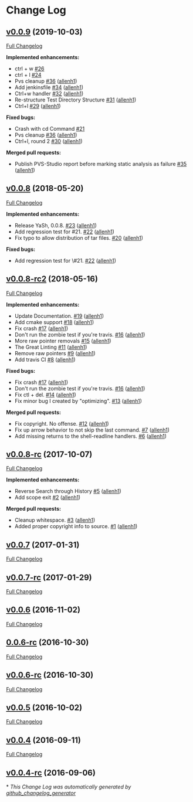 # Change Log

## [v0.0.9](https://github.com/allenh1/YaSh/tree/v0.0.9) (2019-10-03)
[Full Changelog](https://github.com/allenh1/YaSh/compare/v0.0.8...v0.0.9)

**Implemented enhancements:**

- ctrl + w [\#26](https://github.com/allenh1/YaSh/issues/26)
- ctrl + l [\#24](https://github.com/allenh1/YaSh/issues/24)
- Pvs cleanup [\#36](https://github.com/allenh1/YaSh/pull/36) ([allenh1](https://github.com/allenh1))
- Add jenkinsfile [\#34](https://github.com/allenh1/YaSh/pull/34) ([allenh1](https://github.com/allenh1))
- Ctrl+w handler [\#32](https://github.com/allenh1/YaSh/pull/32) ([allenh1](https://github.com/allenh1))
- Re-structure Test Directory Structure [\#31](https://github.com/allenh1/YaSh/pull/31) ([allenh1](https://github.com/allenh1))
- Ctrl+l [\#29](https://github.com/allenh1/YaSh/pull/29) ([allenh1](https://github.com/allenh1))

**Fixed bugs:**

- Crash with cd Command [\#21](https://github.com/allenh1/YaSh/issues/21)
- Pvs cleanup [\#36](https://github.com/allenh1/YaSh/pull/36) ([allenh1](https://github.com/allenh1))
- Ctrl+l, round 2 [\#30](https://github.com/allenh1/YaSh/pull/30) ([allenh1](https://github.com/allenh1))

**Merged pull requests:**

- Publish PVS-Studio report before marking static analysis as failure [\#35](https://github.com/allenh1/YaSh/pull/35) ([allenh1](https://github.com/allenh1))

## [v0.0.8](https://github.com/allenh1/YaSh/tree/v0.0.8) (2018-05-20)
[Full Changelog](https://github.com/allenh1/YaSh/compare/v0.0.8-rc2...v0.0.8)

**Implemented enhancements:**

- Release YaSh, 0.0.8. [\#23](https://github.com/allenh1/YaSh/pull/23) ([allenh1](https://github.com/allenh1))
- Add regression test for \#21. [\#22](https://github.com/allenh1/YaSh/pull/22) ([allenh1](https://github.com/allenh1))
- Fix typo to allow distribution of tar files. [\#20](https://github.com/allenh1/YaSh/pull/20) ([allenh1](https://github.com/allenh1))

**Fixed bugs:**

- Add regression test for \\#21. [\#22](https://github.com/allenh1/YaSh/pull/22) ([allenh1](https://github.com/allenh1))

## [v0.0.8-rc2](https://github.com/allenh1/YaSh/tree/v0.0.8-rc2) (2018-05-16)
[Full Changelog](https://github.com/allenh1/YaSh/compare/v0.0.8-rc...v0.0.8-rc2)

**Implemented enhancements:**

- Update Documentation. [\#19](https://github.com/allenh1/YaSh/pull/19) ([allenh1](https://github.com/allenh1))
- Add cmake support [\#18](https://github.com/allenh1/YaSh/pull/18) ([allenh1](https://github.com/allenh1))
- Fix crash [\#17](https://github.com/allenh1/YaSh/pull/17) ([allenh1](https://github.com/allenh1))
- Don't run the zombie test if you're travis. [\#16](https://github.com/allenh1/YaSh/pull/16) ([allenh1](https://github.com/allenh1))
- More raw pointer removals [\#15](https://github.com/allenh1/YaSh/pull/15) ([allenh1](https://github.com/allenh1))
- The Great Linting [\#11](https://github.com/allenh1/YaSh/pull/11) ([allenh1](https://github.com/allenh1))
- Remove raw pointers [\#9](https://github.com/allenh1/YaSh/pull/9) ([allenh1](https://github.com/allenh1))
- Add travis CI [\#8](https://github.com/allenh1/YaSh/pull/8) ([allenh1](https://github.com/allenh1))

**Fixed bugs:**

- Fix crash [\#17](https://github.com/allenh1/YaSh/pull/17) ([allenh1](https://github.com/allenh1))
- Don't run the zombie test if you're travis. [\#16](https://github.com/allenh1/YaSh/pull/16) ([allenh1](https://github.com/allenh1))
- Fix ctl + del. [\#14](https://github.com/allenh1/YaSh/pull/14) ([allenh1](https://github.com/allenh1))
- Fix minor bug I created by "optimizing". [\#13](https://github.com/allenh1/YaSh/pull/13) ([allenh1](https://github.com/allenh1))

**Merged pull requests:**

- Fix copyright. No offense. [\#12](https://github.com/allenh1/YaSh/pull/12) ([allenh1](https://github.com/allenh1))
- Fix up arrow behavior to not skip the last command. [\#7](https://github.com/allenh1/YaSh/pull/7) ([allenh1](https://github.com/allenh1))
- Add missing returns to the shell-readline handlers. [\#6](https://github.com/allenh1/YaSh/pull/6) ([allenh1](https://github.com/allenh1))

## [v0.0.8-rc](https://github.com/allenh1/YaSh/tree/v0.0.8-rc) (2017-10-07)
[Full Changelog](https://github.com/allenh1/YaSh/compare/v0.0.7...v0.0.8-rc)

**Implemented enhancements:**

- Reverse Search through History [\#5](https://github.com/allenh1/YaSh/pull/5) ([allenh1](https://github.com/allenh1))
- Add scope exit [\#2](https://github.com/allenh1/YaSh/pull/2) ([allenh1](https://github.com/allenh1))

**Merged pull requests:**

- Cleanup whitespace. [\#3](https://github.com/allenh1/YaSh/pull/3) ([allenh1](https://github.com/allenh1))
- Added proper copyright info to source. [\#1](https://github.com/allenh1/YaSh/pull/1) ([allenh1](https://github.com/allenh1))

## [v0.0.7](https://github.com/allenh1/YaSh/tree/v0.0.7) (2017-01-31)
[Full Changelog](https://github.com/allenh1/YaSh/compare/v0.0.7-rc...v0.0.7)

## [v0.0.7-rc](https://github.com/allenh1/YaSh/tree/v0.0.7-rc) (2017-01-29)
[Full Changelog](https://github.com/allenh1/YaSh/compare/v0.0.6...v0.0.7-rc)

## [v0.0.6](https://github.com/allenh1/YaSh/tree/v0.0.6) (2016-11-02)
[Full Changelog](https://github.com/allenh1/YaSh/compare/0.0.6-rc...v0.0.6)

## [0.0.6-rc](https://github.com/allenh1/YaSh/tree/0.0.6-rc) (2016-10-30)
[Full Changelog](https://github.com/allenh1/YaSh/compare/v0.0.6-rc...0.0.6-rc)

## [v0.0.6-rc](https://github.com/allenh1/YaSh/tree/v0.0.6-rc) (2016-10-30)
[Full Changelog](https://github.com/allenh1/YaSh/compare/v0.0.5...v0.0.6-rc)

## [v0.0.5](https://github.com/allenh1/YaSh/tree/v0.0.5) (2016-10-02)
[Full Changelog](https://github.com/allenh1/YaSh/compare/v0.0.4...v0.0.5)

## [v0.0.4](https://github.com/allenh1/YaSh/tree/v0.0.4) (2016-09-11)
[Full Changelog](https://github.com/allenh1/YaSh/compare/v0.0.4-rc...v0.0.4)

## [v0.0.4-rc](https://github.com/allenh1/YaSh/tree/v0.0.4-rc) (2016-09-06)


\* *This Change Log was automatically generated by [github_changelog_generator](https://github.com/skywinder/Github-Changelog-Generator)*